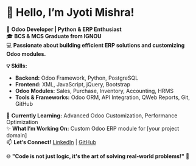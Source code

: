 # 👋 Hello, I’m Jyoti Mishra!  

🚀 **Odoo Developer | Python & ERP Enthusiast**  
🎓 **BCS & MCS Graduate from IGNOU**  
💻 **Passionate about building efficient ERP solutions and customizing Odoo modules.**  

**💡 Skills:**  
- **Backend:** Odoo Framework, Python, PostgreSQL  
- **Frontend:** XML, JavaScript, jQuery, Bootstrap  
- **Odoo Modules:** Sales, Purchase, Inventory, Accounting, HRMS  
- **Tools & Frameworks:** Odoo ORM, API Integration, QWeb Reports, Git, GitHub  

🌱 **Currently Learning:** Advanced Odoo Customization, Performance Optimization  
✨ **What I’m Working On:** Custom Odoo ERP module for [your project domain]  
📫 **Let’s Connect!** [LinkedIn](#) | [GitHub](#)  

🌐 **"Code is not just logic, it's the art of solving real-world problems!"** 🚀  
